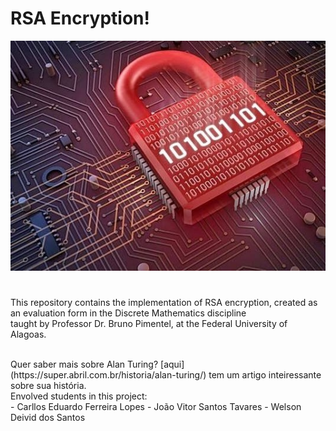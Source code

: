 
# RSA Encryption!
![](RSA.jpg)
#

This repository contains the implementation of RSA encryption, created as an evaluation form in the Discrete Mathematics discipline <br>
taught by Professor Dr. Bruno Pimentel, at the Federal University of Alagoas.<br>

<br>
Quer saber mais sobre Alan Turing? [aqui](https://super.abril.com.br/historia/alan-turing/) tem um artigo inteiressante sobre sua história.
<br>
Envolved students in this project:<br>
- Carllos Eduardo Ferreira Lopes
- João Vitor Santos Tavares
- Welson Deivid dos Santos
<br>
